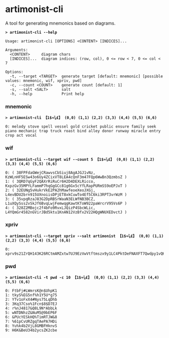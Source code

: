 # artimonist-cli
A tool for generating mnemonics based on diagrams.

**`> artimonist-cli --help`**

```
Usage: artimonist-cli [OPTIONS] <CONTENT> [INDICES]...

Arguments:
  <CONTENT>     diagram chars
  [INDICES]...  diagram indices: (row, col), 0 <= row < 7, 0 <= col < 7

Options:
  -t, --target <TARGET>  generate target [default: mnemonic] [possible values: mnemonic, wif, xpriv, pwd]
  -c, --count <COUNT>    generate count [default: 1]
  -s, --salt <SALT>      salt
  -h, --help             Print help
```

### mnemonic
**`> artimonist-cli 【1$≈⅞£】 (0,0) (1,1) (2,2) (3,3) (4,4) (5,5) (6,6)`**
```
0: melody stove spell vessel gold cricket public ensure family seek piano mechanic trap truck roast bind alley donor runway miracle entry crop act vocal

```

### wif
**`> artimonist-cli --target wif --count 5 【1$≈⅞£】 (0,0) (1,1) (2,2) (3,3) (4,4) (5,5) (6,6)`**
```
0: ( 38FPFdaGWejCRawvsCbSiuj8AgAJGJ1vNz, KzWLnHF5ESw43o6Uy4ZCixVT8LEA4cQnF3m47FQp6WwBn3QzmbsZ )
1: ( 3QRD7qGyF2QAXrRiRuCr6H2D4DEXLRicco, KxpzGv35MPYLFammP7hqGgGCc81g6Gx5cYfLRapPURmSS9oEPJxT )
2: ( 32EUNg5vHukrVkE2PA2hMawfeoeXeoJXGj, L4evBDU2brn915UXnoiisDPjET8xkCuwTo4Ef5C6ki3RPT3vrWzM )
3: ( 35vpqRzaJ83G2DpRBSrWaaN3ELWfNB3BCZ, L1uXQySss2vSkJf6BvqLwjFemwqgKawtKToW922paWrcrV95Vs6P )
4: ( 328Z2MBojc2f4bFo9RvxLJQizP4SbcWLic, L4YQmGr4582nGVirJBd5ktu1KnAN12VzBfx2V22HQgWNUXEDvctJ )
``` 

### xpriv
**`> artimonist-cli --target xpriv --salt artimonist 【1$≈⅞£】 (0,0) (1,1) (2,2) (3,3) (4,4) (5,5) (6,6)`**
```
0: xprv9s21ZrQH143K26RCtmAMZxtw7UJ9EzVwVtftmszx9y1LC4PktDeFNAXFT7Qwdpy1vQHkV5fiRxUbX8NznqvkKJQaU5Nj74hzERT8mdcmPw5
```
### pwd
**`> artimonist-cli -t pwd -c 10 【1$≈⅞£】 (0,0) (1,1) (2,2) (3,3) (4,4) (5,5) (6,6)`**
```
0: FtbFj#LWmrsK@n$UhpK1
1: tkyS%EG5nf%h1Y5U*g75
2: YTv1oFxX4#Nys75LqDhb
3: 3Kq37Cso%1Fcn$8$D7EJ
4: r%nJ4817&Q8L9N*AbbLk
5: wNTDNhzZ&NuM5@9bEP6F
6: &PUcYESkHQ%TimRTJW&8
7: %61pCvURZgqTAePA7HDi
8: Yu%k4b2VjL8GMBFHknvS
9: H6K&BeU34b2ycsZK2cbe
```
